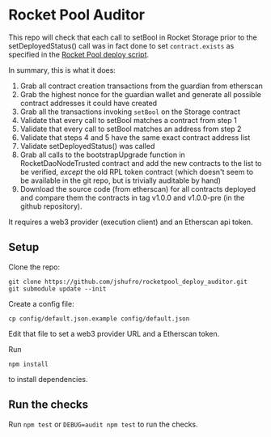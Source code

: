 # Rocket Pool Auditor

This repo will check that each call to setBool in Rocket Storage prior to the setDeployedStatus() call was in fact
done to set `contract.exists` as specified in the [Rocket Pool deploy script](https://github.com/rocket-pool/rocketpool/blob/master/migrations/2_deploy_contracts.js).

In summary, this is what it does:
1. Grab all contract creation transactions from the guardian from etherscan
2. Grab the highest nonce for the guardian wallet and generate all possible contract addresses it could have created
3. Grab all the transactions invoking `setBool` on the Storage contract
4. Validate that every call to setBool matches a contract from step 1
5. Validate that every call to setBool matches an address from step 2
6. Validate that steps 4 and 5 have the same exact contract address list
7. Validate setDeployedStatus() was called
8. Grab all calls to the bootstrapUpgrade function in RocketDaoNodeTrusted contract and add the new contracts to the list to be verified, _except_ the old RPL token contract (which doesn't seem to be available in the git repo, but is trivially auditable by hand)
9. Download the source code (from etherscan) for all contracts deployed and compare them the contracts in tag v1.0.0 and v1.0.0-pre (in the github repository).

It requires a web3 provider (execution client) and an Etherscan api token.

## Setup
Clone the repo:
```
git clone https://github.com/jshufro/rocketpool_deploy_auditor.git
git submodule update --init
```

Create a config file:
```
cp config/default.json.example config/default.json
```

Edit that file to set a web3 provider URL and a Etherscan token.

Run
```
npm install
```
to install dependencies.

## Run the checks
Run `npm test` or `DEBUG=audit npm test` to run the checks.
